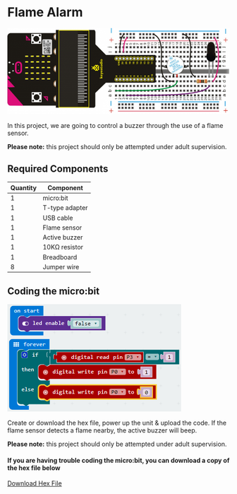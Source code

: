 # Flame Alarm

![alt text](flame-alarm.png "Flame Alarm")

In this project, we are going to control a buzzer through the use of a flame sensor. 

**Please note:** this project should only be attempted under adult supervision.

## Required Components
Quantity | Component
--- | ---
1 | micro:bit
1 | T-type adapter
1 | USB cable
1 | Flame sensor
1 | Active buzzer
1 | 10KΩ resistor
1 | Breadboard
8 | Jumper wire

## Coding the micro:bit
![alt text](flame-alarm-code.png "Flame Alarm - Code Block")

Create or download the hex file, power up the unit & upload the code. If the flame sensor detects a flame nearby, the active buzzer will beep.

**Please note:** this project should only be attempted under adult supervision.

#### If you are having trouble coding the micro:bit, you can download a copy of the hex file below
[Download Hex File](https://github.com/Jaycar-Electronics/micro-bit-Starter-Kit/blob/master/Project%2013%20-%20Flame%20Alarm/Flame-Alarm.zip?raw=true)
